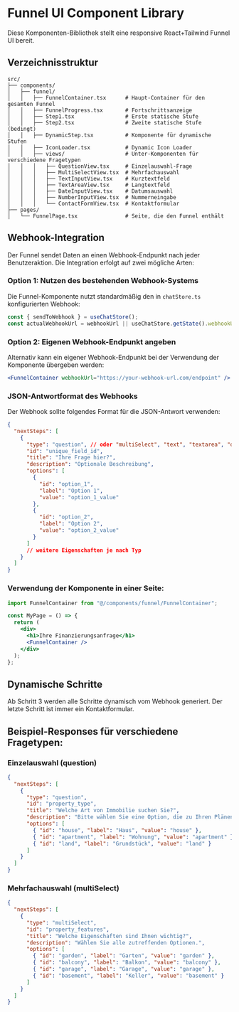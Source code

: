 
# Funnel UI Component Library

Diese Komponenten-Bibliothek stellt eine responsive React+Tailwind Funnel UI bereit.

## Verzeichnisstruktur

```
src/
├── components/
│   ├── funnel/
│   │   ├── FunnelContainer.tsx      # Haupt-Container für den gesamten Funnel
│   │   ├── FunnelProgress.tsx       # Fortschrittsanzeige
│   │   ├── Step1.tsx                # Erste statische Stufe
│   │   ├── Step2.tsx                # Zweite statische Stufe (bedingt)
│   │   ├── DynamicStep.tsx          # Komponente für dynamische Stufen
│   │   ├── IconLoader.tsx           # Dynamic Icon Loader
│   │   ├── views/                   # Unter-Komponenten für verschiedene Fragetypen
│   │   │   ├── QuestionView.tsx     # Einzelauswahl-Frage
│   │   │   ├── MultiSelectView.tsx  # Mehrfachauswahl
│   │   │   ├── TextInputView.tsx    # Kurztextfeld
│   │   │   ├── TextAreaView.tsx     # Langtextfeld
│   │   │   ├── DateInputView.tsx    # Datumsauswahl
│   │   │   ├── NumberInputView.tsx  # Nummerneingabe
│   │   │   └── ContactFormView.tsx  # Kontaktformular
├── pages/
│   └── FunnelPage.tsx               # Seite, die den Funnel enthält
```

## Webhook-Integration

Der Funnel sendet Daten an einen Webhook-Endpunkt nach jeder Benutzeraktion. Die Integration erfolgt auf zwei mögliche Arten:

### Option 1: Nutzen des bestehenden Webhook-Systems

Die Funnel-Komponente nutzt standardmäßig den in `chatStore.ts` konfigurierten Webhook:

```typescript
const { sendToWebhook } = useChatStore();
const actualWebhookUrl = webhookUrl || useChatStore.getState().webhookUrl;
```

### Option 2: Eigenen Webhook-Endpunkt angeben

Alternativ kann ein eigener Webhook-Endpunkt bei der Verwendung der Komponente übergeben werden:

```jsx
<FunnelContainer webhookUrl="https://your-webhook-url.com/endpoint" />
```

### JSON-Antwortformat des Webhooks

Der Webhook sollte folgendes Format für die JSON-Antwort verwenden:

```json
{
  "nextSteps": [
    {
      "type": "question", // oder "multiSelect", "text", "textarea", "date", "number", "contact"
      "id": "unique_field_id",
      "title": "Ihre Frage hier?",
      "description": "Optionale Beschreibung",
      "options": [
        {
          "id": "option_1",
          "label": "Option 1",
          "value": "option_1_value"
        },
        {
          "id": "option_2",
          "label": "Option 2",
          "value": "option_2_value"
        }
      ]
      // weitere Eigenschaften je nach Typ
    }
  ]
}
```

### Verwendung der Komponente in einer Seite:

```jsx
import FunnelContainer from "@/components/funnel/FunnelContainer";

const MyPage = () => {
  return (
    <div>
      <h1>Ihre Finanzierungsanfrage</h1>
      <FunnelContainer />
    </div>
  );
};
```

## Dynamische Schritte

Ab Schritt 3 werden alle Schritte dynamisch vom Webhook generiert. Der letzte Schritt ist immer ein Kontaktformular.

## Beispiel-Responses für verschiedene Fragetypen:

### Einzelauswahl (question)
```json
{
  "nextSteps": [
    {
      "type": "question",
      "id": "property_type",
      "title": "Welche Art von Immobilie suchen Sie?",
      "description": "Bitte wählen Sie eine Option, die zu Ihren Plänen passt.",
      "options": [
        { "id": "house", "label": "Haus", "value": "house" },
        { "id": "apartment", "label": "Wohnung", "value": "apartment" },
        { "id": "land", "label": "Grundstück", "value": "land" }
      ]
    }
  ]
}
```

### Mehrfachauswahl (multiSelect)
```json
{
  "nextSteps": [
    {
      "type": "multiSelect",
      "id": "property_features",
      "title": "Welche Eigenschaften sind Ihnen wichtig?",
      "description": "Wählen Sie alle zutreffenden Optionen.",
      "options": [
        { "id": "garden", "label": "Garten", "value": "garden" },
        { "id": "balcony", "label": "Balkon", "value": "balcony" },
        { "id": "garage", "label": "Garage", "value": "garage" },
        { "id": "basement", "label": "Keller", "value": "basement" }
      ]
    }
  ]
}
```
